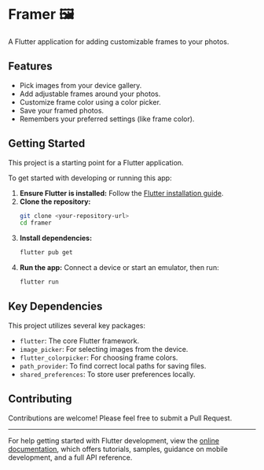 # Framer 🖼️

A Flutter application for adding customizable frames to your photos.

## Features

- Pick images from your device gallery.
- Add adjustable frames around your photos.
- Customize frame color using a color picker.
- Save your framed photos.
- Remembers your preferred settings (like frame color).

## Getting Started

This project is a starting point for a Flutter application.

To get started with developing or running this app:

1. **Ensure Flutter is installed:** Follow the
   [Flutter installation guide](https://docs.flutter.dev/get-started/install).
2. **Clone the repository:**
   ```bash
   git clone <your-repository-url>
   cd framer
   ```
3. **Install dependencies:**
   ```bash
   flutter pub get
   ```
4. **Run the app:** Connect a device or start an emulator, then run:
   ```bash
   flutter run
   ```

## Key Dependencies

This project utilizes several key packages:

- `flutter`: The core Flutter framework.
- `image_picker`: For selecting images from the device.
- `flutter_colorpicker`: For choosing frame colors.
- `path_provider`: To find correct local paths for saving files.
- `shared_preferences`: To store user preferences locally.

## Contributing

Contributions are welcome! Please feel free to submit a Pull Request.

---

For help getting started with Flutter development, view the
[online documentation](https://docs.flutter.dev/), which offers tutorials,
samples, guidance on mobile development, and a full API reference.
